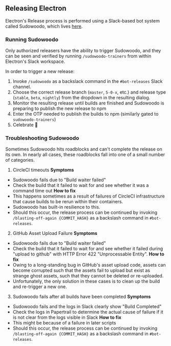 ## Releasing Electron

Electron's Release process is performed using a Slack-based bot system called Sudowoodo, which lives [here](https://github.com/electron/sudowoodo).

### Running Sudowoodo

Only authorized releasers have the ability to trigger Sudowoodo, and they can be seen and verified by running `/sudowoodo-trainers` from within Electron's Slack workspace.

In order to trigger a new release:

1. Invoke `/sudowoodo` as a backslack command in the `#bot-releases` Slack channel.
2. Choose the correct release branch (`master`, `5-0-x`, etc.) and release type (`stable`, `beta`, `nightly`) from the dropdown in the resulting dialog.
3. Monitor the resulting release until builds are finished and Sudowoodo is preparing to publish the new release to npm
4. Enter the OTP needed to publish the builds to npm (similarly gated to `sudowoodo-trainers`)
5. Celebrate 🎉

### Troubleshooting Sudowoodo

Sometimes Sudowoodo hits roadblocks and can't complete the release on its own. In nearly all cases, these roadblocks fall into one of a small number of categories.

1. CircleCI timeouts
**Symptoms**
  * Sudowoodo fails due to "Build waiter failed"
  * Check the build that it failed to wait for and see whether it was a command time out
**How to fix**
  * This happens sometimes as a result of failures of CircleCI infrastructure that cause builds to be rerun within their containers. 
  * Sudowoodo has built-in resilience to this.
  * Should this occur, the release process can be continued by invoking `/blasting-off-again {COMMIT_HASH}` as a backslash command in `#bot-releases`.
2. GitHub Asset Upload Failure
**Symptoms**
  * Sudowoodo fails due to "Build waiter failed"
  * Check the build that it failed to wait for and see whether it failed during "upload to github" with HTTP Error 422 "Unprocessable Entity".
**How to fix**
  * Owing to a long-standing bug in GitHub's asset upload code, assets can become corrupted such that the assets fail to upload but exist as strange ghost assets, such that they cannot be deleted or re-uploaded.
  * Unfortunately, the only solution in these cases is to clean up the build and re-trigger a new one.
3. Sudowoodo fails after all builds have been completed
**Symptoms**
  * Sudowoodo fails and the logs in Slack clearly show "Build Completed"
  * Check the logs in Papertrail to determine the actual cause of failure if it is not clear from the logs visible in Slack
**How to fix**
  * This might be because of a failure in later scripts
  * Should this occur, the release process can be continued by invoking `/blasting-off-again {COMMIT_HASH}` as a backslash command in `#bot-releases`.
